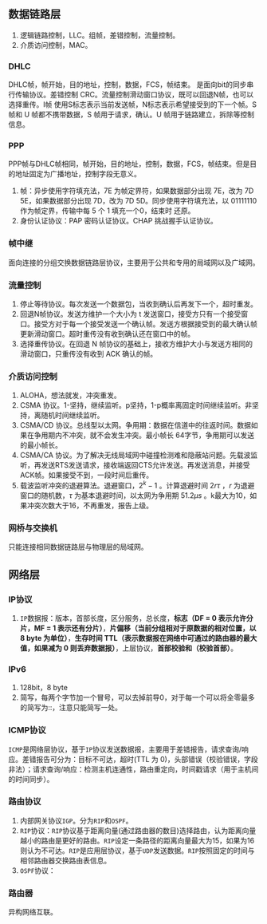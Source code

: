## 数据链路层
1. 逻辑链路控制，LLC。组帧，差错控制，流量控制。
2. 介质访问控制，MAC。
### DHLC
DHLC帧，帧开始，目的地址，控制，数据，FCS，帧结束。
是面向bit的同步串行传输协议。差错控制 CRC。流量控制滑动窗口协议，既可以回退N帧，也可以选择重传。I帧 使用S标志表示当前发送帧，N标志表示希望接受到的下一个帧。S 帧和 U 帧都不携带数据，S 帧用于请求，确认。U 帧用于链路建立，拆除等控制信息。
### PPP
PPP帧与DHLC帧相同，帧开始，目的地址，控制，数据，FCS，帧结束。但是目的地址固定为广播地址，控制字段无意义。
1. 帧：异步使用字符填充法，7E 为帧定界符，如果数据部分出现 7E，改为 7D 5E，如果数据部分出现 7D，改为 7D 5D。同步使用字符填充法，以 01111110 作为帧定界，传输中每 5 个 1 填充一个0，结束时 还原。
2. 身份认证协议：PAP 密码认证协议。CHAP 挑战握手认证协议。
### 帧中继
面向连接的分组交换数据链路层协议，主要用于公共和专用的局域网以及广域网。
### 流量控制
1. 停止等待协议。每次发送一个数据包，当收到确认后再发下一个，超时重发。
2. 回退N帧协议。发送方维护一个大小为 t 发送窗口，接受方只有一个接受窗口。接受方对于每一个接受发送一个确认帧。发送方根据接受到的最大确认帧更新滑动窗口。超时重传没有收到确认还在窗口中的帧。
3. 选择重传协议。在回退 N 帧协议的基础上，接收方维护大小与发送方相同的滑动窗口，只重传没有收到 ACK 确认的帧。
### 介质访问控制
1. ALOHA，想法就发，冲突重发。
2. CSMA 协议。1-坚持，继续监听。p坚持，1-p概率离固定时间继续监听。非坚持，离随机时间继续监听。
3. CSMA/CD 协议。总线型以太网。争用期：数据在信道中的往返时间。数据如果在争用期内不冲突，就不会发生冲突。最小帧长 64字节，争用期可以发送的最小帧长。
4. CSMA/CA 协议。为了解决无线局域网中碰撞检测难和隐蔽站问题。先载波监听，再发送RTS发送请求，接收端返回CTS允许发送。再发送消息，并接受ACK帧。如果接受不到，一段时间后重传。
5. 载波监听冲突的退避算法。退避窗口，$2^k-1$ 。计算退避时间 $2r\tau$ ，$r$ 为退避窗口的随机数，$\tau$ 为基本退避时间，以太网为争用期  $51.2\mu s$ 。k最大为10，如果冲突次数大于16，不再重发，报告上级。
### 网桥与交换机
只能连接相同数据链路层与物理层的局域网。
## 网络层
### IP协议
1. `IP`数据报：版本，首部长度，区分服务，总长度，**标志（DF = 0 表示允许分片，MF = 1 表示还有分片）**，**片偏移（当前分组相对于原数据的相对位置，以 8 byte 为单位）**，**生存时间 TTL（表示数据报在网络中可通过的路由器的最大值，如果减为 0 则丢弃数据报）**，上层协议，**首部校验和（校验首部）**。
### IPv6
1. 128bit，8 byte
2. 简写，每两个字节加一个冒号，可以去掉前导0，对于每一个可以将全零最多的简写为::，注意只能简写一处。
### ICMP协议
`ICMP`是网络层协议，基于`IP`协议发送数据报，主要用于差错报告，请求查询/响应。差错报告可分为：目标不可达，超时(TTL 为 0)，头部错误（校验错误，字段非法）；请求查询/响应：检测主机连通性，路由重定向，时间戳请求（用于主机间的时间同步）。

### 路由协议
1. 内部网关协议`IGP`。分为`RIP`和`OSPF`。
2. `RIP`协议：`RIP`协议基于距离向量(通过路由器的数目)选择路由，认为距离向量越小的路由是更好的路由。`RIP`设定一条路径的距离向量最大为15，如果为16则认为不可达。`RIP`是应用层协议，基于`UDP`发送数据。`RIP`按照固定的时间与相邻路由器交换路由表信息。
3. `OSPF`协议：

### 路由器
异构网络互联。
